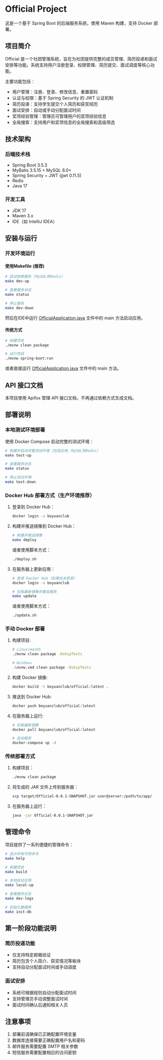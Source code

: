 # Official Project

这是一个基于 Spring Boot 的后端服务系统，使用 Maven 构建，支持 Docker 部署。

## 项目简介

Official 是一个社团管理系统，旨在为社团提供完整的成员管理、简历投递和面试安排等功能。系统支持用户注册登录、权限管理、简历提交、面试调度等核心功能。

主要功能包括：
- 用户管理：注册、登录、修改信息、重置密码
- 认证与权限：基于 Spring Security 的 JWT 认证机制
- 简历投递：支持学生提交个人简历和获奖经历
- 面试安排：自动或手动分配面试时间
- 奖项经验管理：管理员可管理用户的奖项经验信息
- 全局搜索：支持用户和奖项信息的全局搜索和高级筛选

## 技术架构

### 后端技术栈
- Spring Boot 3.5.3
- MyBatis 3.5.15 + MySQL 8.0+
- Spring Security + JWT (jjwt 0.11.5)
- Redis
- Java 17

### 开发工具
- JDK 17
- Maven 3.x
- IDE（如 IntelliJ IDEA）

## 安装与运行

### 开发环境运行

#### 使用Makefile (推荐)

```bash
# 启动依赖服务 (MySQL和Redis)
make dev-up

# 查看服务状态
make status

# 停止服务
make dev-down
```

然后在IDE中运行 [OfficialApplication.java](file:///C:/Users/35183/IdeaProjects/Official/src/main/java/club/boyuan/official/OfficialApplication.java) 文件中的 main 方法启动应用。

#### 传统方式
```bash
# 构建项目
./mvnw clean package

# 运行项目
./mvnw spring-boot:run
```

或者直接运行 [OfficialApplication.java](file:///C:/Users/35183/IdeaProjects/Official/src/main/java/club/boyuan/official/OfficialApplication.java) 文件中的 main 方法。

## API 接口文档

本项目使用 Apifox 管理 API 接口文档，不再通过依赖方式生成文档。

## 部署说明

### 本地测试环境部署

使用 Docker Compose 启动完整的测试环境：

```bash
# 构建并启动完整测试环境（包括应用、MySQL和Redis）
make test-up

# 查看服务状态
make status

# 停止测试环境
make test-down
```

### Docker Hub 部署方式（生产环境推荐）

1. 登录到 Docker Hub：
   ```bash
   docker login -u boyuanclub
   ```

2. 构建并推送镜像到 Docker Hub：
   ```bash
   # 构建并推送镜像
   make deploy
   ```
   
   或者使用脚本方式：
   ```bash
   ./deploy.sh
   ```

3. 在服务器上更新应用：
   ```bash
   # 登录 Docker Hub（如果尚未登录）
   docker login -u boyuanclub
   
   # 拉取最新镜像并重启服务
   make update
   ```
   
   或者使用脚本方式：
   ```bash
   ./update.sh
   ```

### 手动 Docker 部署

1. 构建项目:
   ```bash
   # Linux/macOS
   ./mvnw clean package -DskipTests
   
   # Windows
   .\mvnw.cmd clean package -DskipTests
   ```

2. 构建 Docker 镜像:
   ```bash
   docker build -t boyuanclub/official:latest .
   ```

3. 推送到 Docker Hub:
   ```bash
   docker push boyuanclub/official:latest
   ```

4. 在服务器上运行:
   ```bash
   # 拉取最新镜像
   docker pull boyuanclub/official:latest
   
   # 启动服务
   docker-compose up -d
   ```

### 传统部署方式

1. 构建项目：
   ```bash
   ./mvnw clean package
   ```

2. 将生成的 JAR 文件上传到服务器：
   ```bash
   scp target/Official-0.0.1-SNAPSHOT.jar user@server:/path/to/app/
   ```

3. 在服务器上运行：
   ```bash
   java -jar Official-0.0.1-SNAPSHOT.jar
   ```

## 管理命令

项目提供了一系列便捷的管理命令：

```bash
# 显示所有可用命令
make help

# 构建项目
make build

# 本地启动应用
make local-up

# 查看服务日志
make dev-logs

# 初始化数据库
make init-db
```

## 第一阶段功能说明

### 简历投递功能
- 仅支持特定邮箱验证
- 简历包含个人简介、获奖情况等板块
- 支持自动分配面试时间或手动调度

### 面试安排
- 系统可根据规则自动分配面试时间
- 支持管理员手动调整面试时间
- 面试时间确认后通知相关人员

## 注意事项

1. 部署前请确保已正确配置环境变量
2. 数据库连接需要正确配置用户名和密码
3. 邮件服务需要配置 SMTP 相关参数
4. 短信服务需要配置相应的访问密钥